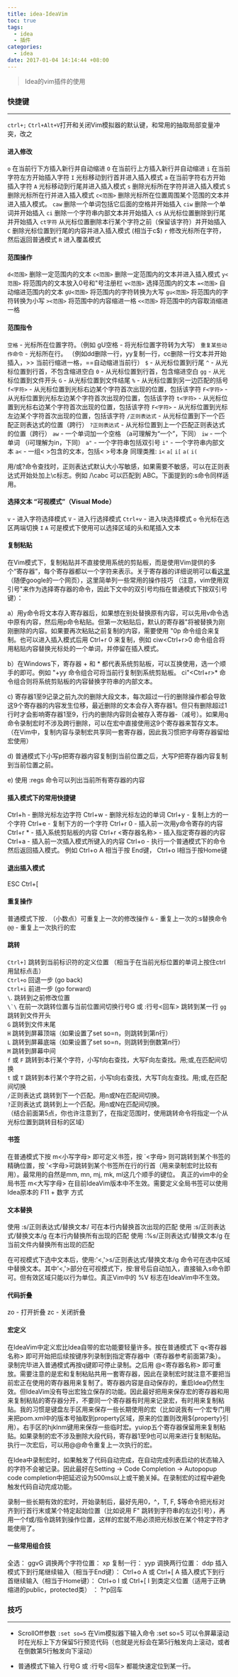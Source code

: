 ```yaml
---
title: idea-IdeaVim
toc: true
tags:
  - idea
  - 插件
categories:
  - idea
date: 2017-01-04 14:14:44 +08:00
---
```

> Idea的vim插件的使用   

<!--more-->

### 快捷键
---
`ctrl+;` `Ctrl+Alt+V`打开和关闭Vim模拟器的默认键，和常用的抽取局部变量冲突，改之

#### 进入修改
`o` 在当前行下方插入新行并自动缩进
`O` 在当前行上方插入新行并自动缩进
`i` 在当前字符左方开始插入字符
`I` 光标移动到行首并进入插入模式
`a` 在当前字符右方开始插入字符
`A` 光标移动到行尾并进入插入模式
`s` 删除光标所在字符并进入插入模式
`S` 删除光标所在行并进入插入模式
`c<范围>` 删除光标所在位置周围某个范围的文本并进入插入模式。
`caw` 删除一个单词包括它后面的空格并开始插入
`ciw` 删除一个单词并开始插入
`ci` 删除一个字符串内部文本并开始插入
`c$` 从光标位置删除到行尾并开始插入
`ct字符` 从光标位置删除本行某个字符之前（保留该字符）并开始插入
`C` 删除光标位置到行尾的内容并进入插入模式 (相当于c$)
`r` 修改光标所在字符，然后返回普通模式
`R` 进入覆盖模式

#### 范围操作
`d<范围>` 删除一定范围内的文本
`c<范围>` 删除一定范围内的文本并进入插入模式
`y<范围>` 将范围内的文本放入0号和"号注册栏
`v<范围>` 选择范围内的文本
`=<范围>` 自动缩进范围内的文本
`gU<范围>` 将范围内的字符转换为大写
`gu<范围>` 将范围内的字符转换为小写
`><范围>` 将范围中的内容缩进一格
`<<范围>` 将范围中的内容取消缩进一格

#### 范围指令
`空格` - 光标所在位置字符。（例如 gU空格 - 将光标位置字符转为大写）
`重复某些动作命令` - 光标所在行。 （例如dd删除一行，yy复制一行，cc删除一行文本并开始插入，>> 当前行缩进一格，==自动缩进当前行）
`$` - 从光标位置到行尾
`^` - 从光标位置到行首，不包含缩进空白
`0` - 从光标位置到行首，包含缩进空白
`gg` - 从光标位置到文件开头
`G` - 从光标位置到文件结尾
`%` - 从光标位置到另一边匹配的括号
`f<字符>` - 从光标位置到光标右边某个字符首次出现的位置，包括该字符
`F<字符>` - 从光标位置到光标左边某个字符首次出现的位置，包括该字符
`t<字符>` - 从光标位置到光标右边某个字符首次出现的位置，包括该字符
`F<字符>` - 从光标位置到光标左边某个字符首次出现的位置，包括该字符
`/正则表达式` - 从光标位置到下一个匹配正则表达式的位置（跨行）
`?正则表达式` - 从光标位置到上一个匹配正则表达式的位置（跨行）
`aw` - 一个单词加一个空格 （a可理解为“一个”，下同）
`iw` - 一个单词 （i可理解为in，下同）
`a"` - 一个字符串包括双引号
`i"` - 一个字符串内部文本
`a<` - 一组< >包含的文本，包括< >号本身
同理类推: `i<` `a[` `i[` `a(` `i(`

用/或?命令查找时，正则表达式默认大小写敏感，如果需要不敏感，可以在正则表达式开始处加上\c标志。例如 /\cabc 可以匹配到 ABC。下面提到的:s命令同样适用。

#### 选择文本 “可视模式”（Visual Mode）
`v` - 进入字符选择模式
`V` - 进入行选择模式
`Ctrl+v` - 进入块选择模式
`o` 令光标在选区两端切换
`I` `A` 可是模式下使用可以选择区域的头和尾插入文本

#### 复制粘贴
在Vim模式下，复制粘贴并不直接使用系统的剪贴板，而是使用Vim提供的多个“寄存器”，每个寄存器都以一个字符来表示。关于寄存器的详细说明可以看[这里](http://blah.blogsome.com/2006/04/27/vim_tut_register/) （随便google的一个网页），这里简单列一些常用的操作技巧 （注意，vim使用双引号"来作为选择寄存器的命令，因此下文中的双引号均指在普通模式下按双引号键）： 

a）用y命令将文本存入寄存器后，如果想在别处替换原有内容，可以先用v命令选中原有内容，然后用p命令粘贴。但第一次粘贴后，默认的寄存器"将被替换为刚刚删除的内容。如果要再次粘贴之前复制的内容，需要使用 "0p 命令组合来复制。也可以进入插入模式后用 Ctrl+r 0 来复制，例如 ciw<Ctrl+r>0 命令组合将用粘贴内容替换光标处的一个单词，并停留在插入模式。

b）在Windows下，寄存器 + 和 * 都代表系统剪贴板，可以互换使用，选一个顺手的即可。例如 "+yy 命令组合可将当前行复制到系统剪贴板。 ci"<Ctrl+r>* 命令组合则将系统剪贴板的内容替换字符串的内部文本。

c) 寄存器1至9记录之前九次的删除大段文本，每次超过一行的删除操作都会导致这9个寄存器的内容发生位移，最近删除的文本会存入寄存器1。但只有删除超过1行时才会影响寄存器1至9，行内的删除内容则会被存入寄存器-（减号）。如果用q命令录制宏时不涉及跨行删除，可以在宏中直接使用这9个寄存器来暂存文本。（在Vim中，复制内容与录制宏共享同一套寄存器，因此我习惯把字母寄存器留给宏使用）

d) 普通模式下小写p把寄存器内容复制到当前位置之后，大写P把寄存器内容复制到当前位置之前。

e) 使用 :regs 命令可以列出当前所有寄存器的内容

#### 插入模式下的常用快捷键
Ctrl+h - 删除光标左边字符
Ctrl+w - 删除光标左边的单词
Ctrl+y - 复制上方的一个字符
Ctrl+e - 复制下方的一个字符
Ctrl+r 0 - 插入前一次用y命令寄存的内容
Ctrl+r * - 插入系统剪贴板的内容
Ctrl+r <寄存器名称> - 插入指定寄存器的内容
Ctrl+a - 插入前一次插入模式所键入的内容
Ctrl+o - 执行一个普通模式下的命令然后返回插入模式。 例如 Ctrl+o A 相当于按 End键， Ctrl+o I相当于按Home键

#### 退出插入模式
ESC
Ctrl+[

#### 重复操作
普通模式下按`.` （小数点）可重复上一次的修改操作
`&` - 重复上一次的:s替换命令
`@@` - 重复上一次执行的宏

#### 跳转
`Ctrl+]` 跳转到当前标识符的定义位置 （相当于在当前光标位置的单词上按住ctrl用鼠标点击）   
`Ctrl+o` 回退一步 (go back)  
`Ctrl+i` 前进一步 (go forward)   
``\``. 跳转到之前修改位置  
``\`\`` 在前一次跳转位置与当前位置间切换行号G 或 :行号<回车>  跳转到某一行
`gg` 跳转到文件开头   
`G`  跳转到文件末尾   
`H`  跳转到屏幕顶端（如果设置了set so=n，则跳转到第n行）   
`L`  跳转到屏幕底端（如果设置了set so=n，则跳转到倒数第n行）   
`M`  跳转到屏幕中间   
`f` 或 `F` 跳转到本行某个字符，小写f向右查找，大写F向左查找。用;或,在匹配间切换   
`t` 或 `T` 跳转到本行某个字符之前，小写t向右查找，大写T向左查找。用;或,在匹配间切换   
`/`正则表达式  跳转到下一个匹配。用n或N在匹配间切换。   
`?`正则表达式  跳转到上一个匹配。用n或N在匹配间切换。   
（结合前面第5点，你也许注意到了，在指定范围时，使用跳转命令将指定一个从光标位置到跳转目标的区域）   

#### 书签
在普通模式下按 m<小写字母> 即可定义书签，按 \`<字母> 则可跳转到某个书签的精确位置，按 '<字母>可跳转到某个书签所在行的行首（用来录制宏时比较有用）。最常用的自然是mm, mn, mj, mk, ml这几个顺手的键位。
真正的vim中的全局书签 m<大写字母> 在目前IdeaVim版本中不生效。需要定义全局书签可以使用Idea原本的 F11 + 数字 方式

#### 文本替换
使用 :s/正则表达式/替换文本/ 可在本行内替换首次出现的匹配
使用 :s/正则表达式/替换文本/g 在本行内替换所有出现的匹配
使用 :%s/正则表达式/替换文本/g 在当前文件内替换所有出现的匹配

在可视模式下选中文本后，使用:'<,'>s/正则表达式/替换文本/g 命令可在选中区域中替换文本。其中'<,'>部分在可视模式下，按:冒号后自动加入，直接输入s命令即可。但有效区域只能以行为单位。真正Vim中的 \%V 标志在IdeaVim中不生效。

#### 代码折叠
zo - 打开折叠
zc - 关闭折叠

#### 宏定义
在IdeaVim中定义宏比Idea自带的宏功能要轻量许多。按在普通模式下 q<寄存器名称> 即可开始把后续按键序列录制到指定寄存器中（寄存器参考前面第7条）。录制完毕进入普通模式再按q键即可停止录制。之后用 @<寄存器名称> 即可重放。需要注意的是宏和复制粘贴共用一套寄存器，因此在录制宏时就注意不要把当前宏正在使用的寄存器用来复制了。寄存器内容是自动保存的，重启Idea仍然生效。但IdeaVim没有导出宏独立保存的功能。因此最好把用来保存宏的寄存器和用来复制粘贴的寄存器分开，不要同一个寄存器有时用来记录宏，有时用来复制粘贴。我的习惯是键盘左手区用来保存一些长期使用的宏（比如说我有一个宏专门用来把pom.xml中的版本号抽取到property区域，原来的位置则改用${property}引用）。右手区的hjklnm键用来保存一些临时宏。yuiop五个寄存器保留用来复制粘贴。如果录制的宏不涉及删除大段代码，寄存器1至9也可以用来进行复制粘贴。
执行一次宏后，可以用@@命令重复上一次执行的宏。

在Idea中录制宏时，如果触发了代码自动完成，在自动完成列表启动的状态输入的字符不会被记录。因此最好在Setting -> Code Completion -> Autopopup code completion中把延迟设为500ms以上或干脆关掉。在录制宏的过程中避免触发代码自动完成功能。

录制一些长期有效的宏时，开始录制后，最好先用0，^，T, F, $等命令把光标对齐到行首行末或某个特定起始位置（比如说用 F" 跳转到字符串的左边引号），再用一个f或/指令跳转到操作位置，这样的宏就不用必须把光标放在某个特定字符才能使用了。

#### 一些常用组合技
全选： ggvG
调换两个字符位置： xp
复制一行： yyp
调换两行位置： ddp
插入模式下到行尾继续输入（相当于End键）： Ctrl+o A 或 Ctrl+[ A
插入模式下到行首继续输入（相当于Home键）： Ctrl+o I 或 Ctrl+[ I
到类定义位置（适用于正确缩进的public，protected类） ： ?^p回车

### 技巧
---
- ScrollOff参数 `:set so=5`
在Vim模拟器下输入命令 :set so=5 可以令屏幕滚动时在光标上下方保留5行预览代码（也就是光标会在第5行触发向上滚动，或者在倒数第5行触发向下滚动）

- 普通模式下输入 行号G 或 :行号<回车> 都能快速定位到某一行。
